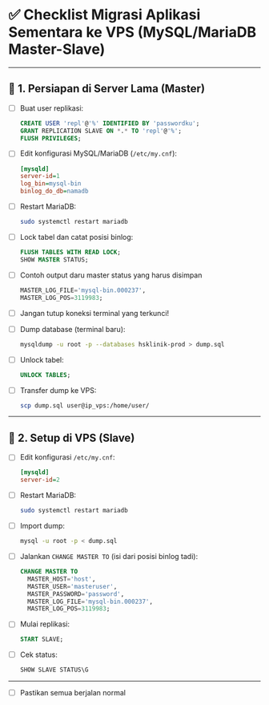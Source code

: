 
# ✅ Checklist Migrasi Aplikasi Sementara ke VPS (MySQL/MariaDB Master-Slave)

---

## 🔧 1. Persiapan di Server Lama (Master)

- [ ] Buat user replikasi:
  ```sql
  CREATE USER 'repl'@'%' IDENTIFIED BY 'passwordku';
  GRANT REPLICATION SLAVE ON *.* TO 'repl'@'%';
  FLUSH PRIVILEGES;
  ```

- [ ] Edit konfigurasi MySQL/MariaDB (`/etc/my.cnf`):
  ```ini
  [mysqld]
  server-id=1
  log_bin=mysql-bin
  binlog_do_db=namadb
  ```

- [ ] Restart MariaDB:
  ```bash
  sudo systemctl restart mariadb
  ```

- [ ] Lock tabel dan catat posisi binlog:
  ```sql
  FLUSH TABLES WITH READ LOCK;
  SHOW MASTER STATUS;
  ```
- [ ] Contoh output daru master status yang harus disimpan
  ```sql
  MASTER_LOG_FILE='mysql-bin.000237',
  MASTER_LOG_POS=3119983;
  ```
- [ ] Jangan tutup koneksi terminal yang terkunci!

- [ ] Dump database (terminal baru):
  ```bash
  mysqldump -u root -p --databases hsklinik-prod > dump.sql
  ```

- [ ] Unlock tabel:
  ```sql
  UNLOCK TABLES;
  ```

- [ ] Transfer dump ke VPS:
  ```bash
  scp dump.sql user@ip_vps:/home/user/
  ```

---

## 🧱 2. Setup di VPS (Slave)

- [ ] Edit konfigurasi `/etc/my.cnf`:
  ```ini
  [mysqld]
  server-id=2
  ```

- [ ] Restart MariaDB:
  ```bash
  sudo systemctl restart mariadb
  ```

- [ ] Import dump:
  ```bash
  mysql -u root -p < dump.sql
  ```

- [ ] Jalankan `CHANGE MASTER TO` (isi dari posisi binlog tadi):
  ```sql
  CHANGE MASTER TO
    MASTER_HOST='host',
    MASTER_USER='masteruser',
    MASTER_PASSWORD='password',
    MASTER_LOG_FILE='mysql-bin.000237',
    MASTER_LOG_POS=3119983;
  ```

- [ ] Mulai replikasi:
  ```sql
  START SLAVE;
  ```

- [ ] Cek status:
  ```sql
  SHOW SLAVE STATUS\G
  ```

---
- [ ] Pastikan semua berjalan normal
